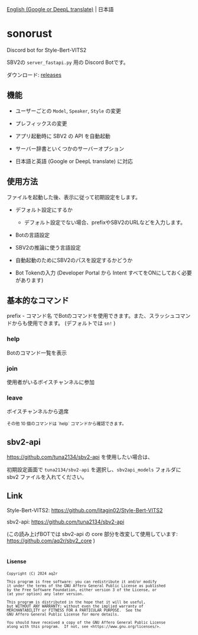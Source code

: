 [English (Google or DeepL translate)](./README.md) | 日本語

# sonorust
Discord bot for Style-Bert-VITS2

SBV2の `server_fastapi.py` 用の Discord Botです。

ダウンロード: [releases](https://github.com/aq2r/sonorust/releases)

## 機能

- ユーザーごとの `Model`, `Speaker`, `Style` の変更

- プレフィックスの変更

- アプリ起動時に SBV2 の API を自動起動

- サーバー辞書といくつかのサーバーオプション

- 日本語と英語 (Google or DeepL translate) に対応

## 使用方法

ファイルを起動した後、表示に従って初期設定をします。

- デフォルト設定にするか
    
    - デフォルト設定でない場合、prefixやSBV2のURLなどを入力します。

- Botの言語設定

- SBV2の推論に使う言語設定

- 自動起動のためにSBV2のパスを設定するかどうか

- Bot Tokenの入力 (Developer Portal から Intent すべてをONにしておく必要があります)

## 基本的なコマンド

prefix - コマンド名 でBotのコマンドを使用できます。また、スラッシュコマンドからも使用できます。 (デフォルトでは `sn!` )

### help

Botのコマンド一覧を表示

### join

使用者がいるボイスチャンネルに参加

### leave

ボイスチャンネルから退席

<sub>
その他 10 個のコマンドは `help` コマンドから確認できます。
</sub>

<br>

## sbv2-api

https://github.com/tuna2134/sbv2-api を使用したい場合は、

初期設定画面で `tuna2134/sbv2-api` を選択し、`sbv2api_models` フォルダに sbv2 ファイルを入れてください。

## Link

Style-Bert-VITS2: https://github.com/litagin02/Style-Bert-VITS2

sbv2-api: https://github.com/tuna2134/sbv2-api

(この読み上げBOTでは sbv2-api の core 部分を改変して使用しています: https://github.com/aq2r/sbv2_core )

#

#### Lisense

<sub>

    Copyright (C) 2024 aq2r

    This program is free software: you can redistribute it and/or modify
    it under the terms of the GNU Affero General Public License as published
    by the Free Software Foundation, either version 3 of the License, or
    (at your option) any later version.

    This program is distributed in the hope that it will be useful,
    but WITHOUT ANY WARRANTY; without even the implied warranty of
    MERCHANTABILITY or FITNESS FOR A PARTICULAR PURPOSE.  See the
    GNU Affero General Public License for more details.

    You should have received a copy of the GNU Affero General Public License
    along with this program.  If not, see <https://www.gnu.org/licenses/>.

</sub>
